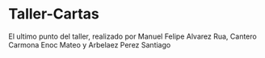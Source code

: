 # Taller-Cartas
El ultimo punto del taller, realizado por Manuel Felipe Alvarez Rua, Cantero Carmona Enoc Mateo y Arbelaez Perez Santiago
